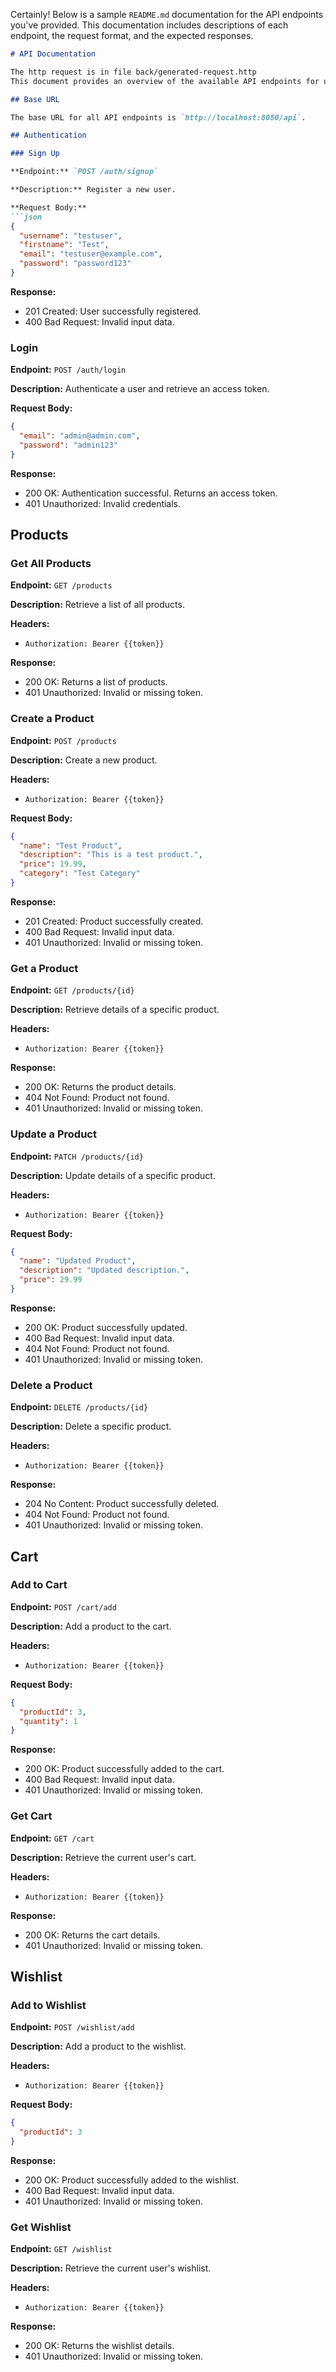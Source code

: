 Certainly! Below is a sample `README.md` documentation for the API endpoints you've provided. This documentation includes descriptions of each endpoint, the request format, and the expected responses.

```markdown
# API Documentation

The http request is in file back/generated-request.http
This document provides an overview of the available API endpoints for user authentication, product management, cart management, and wishlist management.

## Base URL

The base URL for all API endpoints is `http://localhost:8080/api`.

## Authentication

### Sign Up

**Endpoint:** `POST /auth/signup`

**Description:** Register a new user.

**Request Body:**
```json
{
  "username": "testuser",
  "firstname": "Test",
  "email": "testuser@example.com",
  "password": "password123"
}
```

**Response:**
- 201 Created: User successfully registered.
- 400 Bad Request: Invalid input data.

### Login

**Endpoint:** `POST /auth/login`

**Description:** Authenticate a user and retrieve an access token.

**Request Body:**
```json
{
  "email": "admin@admin.com",
  "password": "admin123"
}
```

**Response:**
- 200 OK: Authentication successful. Returns an access token.
- 401 Unauthorized: Invalid credentials.

## Products

### Get All Products

**Endpoint:** `GET /products`

**Description:** Retrieve a list of all products.

**Headers:**
- `Authorization: Bearer {{token}}`

**Response:**
- 200 OK: Returns a list of products.
- 401 Unauthorized: Invalid or missing token.

### Create a Product

**Endpoint:** `POST /products`

**Description:** Create a new product.

**Headers:**
- `Authorization: Bearer {{token}}`

**Request Body:**
```json
{
  "name": "Test Product",
  "description": "This is a test product.",
  "price": 19.99,
  "category": "Test Category"
}
```

**Response:**
- 201 Created: Product successfully created.
- 400 Bad Request: Invalid input data.
- 401 Unauthorized: Invalid or missing token.

### Get a Product

**Endpoint:** `GET /products/{id}`

**Description:** Retrieve details of a specific product.

**Headers:**
- `Authorization: Bearer {{token}}`

**Response:**
- 200 OK: Returns the product details.
- 404 Not Found: Product not found.
- 401 Unauthorized: Invalid or missing token.

### Update a Product

**Endpoint:** `PATCH /products/{id}`

**Description:** Update details of a specific product.

**Headers:**
- `Authorization: Bearer {{token}}`

**Request Body:**
```json
{
  "name": "Updated Product",
  "description": "Updated description.",
  "price": 29.99
}
```

**Response:**
- 200 OK: Product successfully updated.
- 400 Bad Request: Invalid input data.
- 404 Not Found: Product not found.
- 401 Unauthorized: Invalid or missing token.

### Delete a Product

**Endpoint:** `DELETE /products/{id}`

**Description:** Delete a specific product.

**Headers:**
- `Authorization: Bearer {{token}}`

**Response:**
- 204 No Content: Product successfully deleted.
- 404 Not Found: Product not found.
- 401 Unauthorized: Invalid or missing token.

## Cart

### Add to Cart

**Endpoint:** `POST /cart/add`

**Description:** Add a product to the cart.

**Headers:**
- `Authorization: Bearer {{token}}`

**Request Body:**
```json
{
  "productId": 3,
  "quantity": 1
}
```

**Response:**
- 200 OK: Product successfully added to the cart.
- 400 Bad Request: Invalid input data.
- 401 Unauthorized: Invalid or missing token.

### Get Cart

**Endpoint:** `GET /cart`

**Description:** Retrieve the current user's cart.

**Headers:**
- `Authorization: Bearer {{token}}`

**Response:**
- 200 OK: Returns the cart details.
- 401 Unauthorized: Invalid or missing token.

## Wishlist

### Add to Wishlist

**Endpoint:** `POST /wishlist/add`

**Description:** Add a product to the wishlist.

**Headers:**
- `Authorization: Bearer {{token}}`

**Request Body:**
```json
{
  "productId": 3
}
```

**Response:**
- 200 OK: Product successfully added to the wishlist.
- 400 Bad Request: Invalid input data.
- 401 Unauthorized: Invalid or missing token.

### Get Wishlist

**Endpoint:** `GET /wishlist`

**Description:** Retrieve the current user's wishlist.

**Headers:**
- `Authorization: Bearer {{token}}`

**Response:**
- 200 OK: Returns the wishlist details.
- 401 Unauthorized: Invalid or missing token.
```
